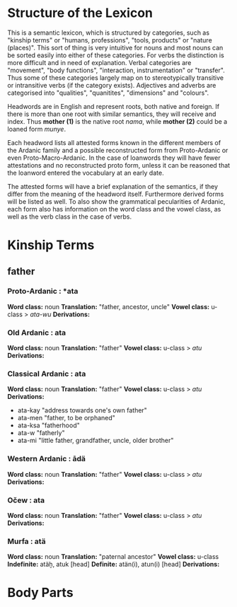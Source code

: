 # Structure of the Lexicon
This is a semantic lexicon, which is structured by categories, such as "kinship terms" or "humans, professions", "tools, products" or "nature (places)". This sort of thing is very intuitive for nouns and most nouns can be sorted easily into either of these categories. For verbs the distinction is more difficult and in need of explanation. Verbal categories are "movement", "body functions", "interaction, instrumentation" or "transfer". Thus some of these categories largely map on to stereotypically transitive or intransitive verbs (if the category exists). Adjectives and adverbs are categorised into "qualities", "quanitites", "dimensions" and "colours". 

Headwords are in English and represent roots, both native and foreign. If there is more than one root with similar semantics, they will receive and index. Thus **mother (1)** is the native root *nama*, while **mother (2)** could be a loaned form *munye*. 

Each headword lists all attested forms known in the different members of the Ardanic family and a possible reconstructed form from Proto-Ardanic or even Proto-Macro-Ardanic. In the case of loanwords they will have fewer attestations and no reconstructed proto form, unless it can be reasoned that the loanword entered the vocabulary at an early date. 

The attested forms will have a brief explanation of the semantics, if they differ from the meaning of the headword itself. Furthermore derived forms will be listed as well. To also show the grammatical pecularities of Ardanic, each form also has information on the word class and the vowel class, as well as the verb class in the case of verbs. 
# Kinship Terms 
## father
### Proto-Ardanic : \*ata 
**Word class:** noun
**Translation:** "father, ancestor, uncle"
**Vowel class:** u-class > *ata-wu*
**Derivations:** 
### Old Ardanic : ata
**Word class:** noun
**Translation:** "father"
**Vowel class:** u-class > *atu*
**Derivations:** 
### Classical Ardanic : ata
**Word class:** noun
**Translation:** "father"
**Vowel class:** u-class > *atu*
**Derivations:** 
- ata-kay "address towards one's own father"
- ata-men "father, to be orphaned"
- ata-ksa "fatherhood"
- ata-w "fatherly"
- ata-mi "little father, grandfather, uncle, older brother"
### Western Ardanic : ādä
**Word class:** noun
**Translation:** "father"
**Vowel class:** u-class > *atu*
**Derivations:** 
### Očew : ata
**Word class:** noun
**Translation:** "father"
**Vowel class:** u-class > *atu*
**Derivations:** 
### Murfa : atä
**Word class:** noun
**Translation:** "paternal ancestor"
**Vowel class:** u-class
**Indefinite:** atäḫ, atuk \[head]
**Definite:** atän(i), atun(i) \[head]
**Derivations:** 
# Body Parts
